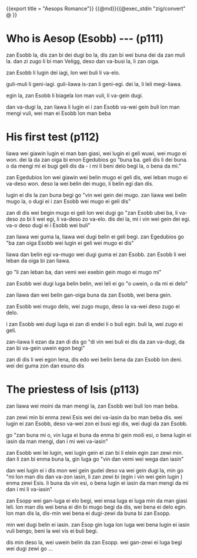{{export title = "Aesops Romance"}}
{{@md}}{{@exec_stdin "zig/convert" @ }}

# Who is Aesop (Esobb) --- (p111)

zan Esobb la, dis zan bi dei dugi bo la, dis zan bi wei buna dei da zan muli la. dan zi zugo li bi man Veligg, deso dan va-busi la, li zan oiga.

zan Esobb li lugin dei iagi, lon wei buli li va-elo. 

guli-muli li geni-iagi. guli-liawa is-zan li geni-egi. dei la, li leli megi-liawa.

egin la, zan Esobb li biagela lon man vuli, li va-gein dugi.

dan va-dugi la, zan liawa li lugin ei i zan Esobb va-wei gein buli lon man mengi vuli, wei man ei Esobb lon man beba

# His first test (p112)

liawa wei giawin lugin ei man ban giasi, wei lugin ei geli wuwi, wei mugo ei won. dei la da zan oiga bi enon Egedubios go "buna ba. geli dis li dei buna. o da mengi mi ei bugi geli dis da - i mi li beni delo begi la, o bena da mi."

zan Egedubios lon wei giawin wei belin mugo ei geli dis, wei leban mugo ei va-deso won. deso la wei belin dei mugo, li belin egi dan dis.

lugin ei dis la zan buna begi go "vin wei gein dei mugo. zan liawa wei belin mugo la, o dugi ei i zan Esobb wei mugo ei geli dis"

zan di dis wei begin mugo ei geli lon wei dugi go "zan Esobb ubei ba, li va-deso zo bi li wei egi, li va-deso zo va-elo. dis dei la, mi i vin wei gein dei egi. va-o deso dugi ei i Esobb wei buli"

zan liawa wei guma la, liawa wei dugi belin ei geli begi. zan Egedubios go "ba zan oiga Esobb wei lugin ei geli wei mugo ei dis"

liawa dan belin egi va-mugo wei dugi guma ei zan Esobb. zan Esobb li wei leban da oiga bi zan liawa.

go "li zan leban ba, dan vemi wei esebin gein mugo ei mugo mi"

zan Esobb wei dugi luga belin belin, wei leli ei go "o uwein, o da mi ei delo"

zan liawa dan wei belin gan-oiga buna da zan Esobb, wei bena gein.

zan Esobb wei mugo delo, wei zugo mugo, deso la va-wei deso zugo ei delo.

i zan Esobb wei dugi luga ei zan di endei li o buli egin. buli la, wei zugo ei geli.

zan-liawa li ezan da zan di dis go "di vin wei buli ei dis da zan va-dugi, da zan bi va-gein uwein egon begi"

zan di dis li wei egon lena, dis edo wei belin bena da zan Esobb lon deni. wei dei guma zon dan esuno dis

# The priestess of Isis (p113)

zan liawa wei moini da man mengi la, zan Esobb wei buli lon man beba.

zan zewi min bi enma zewi Esis wei dei va-iasin da bo man beba dis. wei lugin ei zan Esobb, deso va-wei zon ei busi egi dis, wei dugi da zan Esobb.

go "zan buna mi o, vin luga ei buna da enma bi gein moili esi, o bena lugin ei iasin da man mengi, dan i mi wei va-iasin"

zan Esobb wei lei lugin, wei lugin gein ei zan bi li elein egin zan zewi min.  dan li zan bi enma buna la, gin luga go "vin dan vemi wei wega dan iasin"

dan wei lugin ei i dis mon wei gein gudei deso va wei gein dugi la, min go "mi lon man dis dan va-zon iasin, li zan zewi bi (egin i vin wei gein lugin ) enma zewi Esis. li buna da vin esi, o bena lugin ei iasin da man mengi da mi dan i mi li va-iasin"

zan Esopp wei gan-luga ei elo begi, wei ensa luga ei luga min da man giasi leli. lon man dis wei bena ei din bi mugo begi da dis, wei bena ei delo egin. lon man dis la, dis-min wei bena ei dugi-zewi da buna bi zan Esopp.

min wei dugi belin ei iasin.  zan Esop gin luga lon luga wei bena lugin ei iasin vuli bengo, beni la wei vis ei buli begi.

dis min deso la, wei uwein belin da zan Esopp. wei gan-zewi ei luga begi wei dugi zewi go ...
